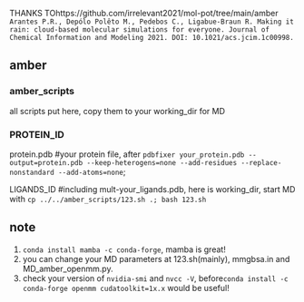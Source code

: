 THANKS TOhttps://github.com/irrelevant2021/mol-pot/tree/main/amber `Arantes P.R., Depólo Polêto M., Pedebos C., Ligabue-Braun R. Making it rain: cloud-based molecular simulations for everyone. Journal of Chemical Information and Modeling 2021. DOI: 10.1021/acs.jcim.1c00998.`

## amber  
### amber_scripts  
all scripts put here, copy them to your working_dir for MD
### PROTEIN_ID  
protein.pdb #your protein file, after `pdbfixer your_protein.pdb --output=protein.pdb --keep-heterogens=none --add-residues --replace-nonstandard --add-atoms=none`;  

LIGANDS_ID #including mult-your_ligands.pdb, here is working_dir, start MD with `cp ../../amber_scripts/123.sh .; bash 123.sh`  


## note  
1. `conda install mamba -c conda-forge`, mamba is great!  
2. you can change your MD parameters at 123.sh(mainly), mmgbsa.in and MD_amber_openmm.py.  
3. check your version of `nvidia-smi` and `nvcc -V`, before`conda install -c conda-forge openmm cudatoolkit=1x.x` would be useful!  
